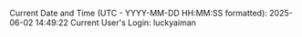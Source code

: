 Current Date and Time (UTC - YYYY-MM-DD HH:MM:SS formatted): 2025-06-02 14:49:22
Current User's Login: luckyaiman
